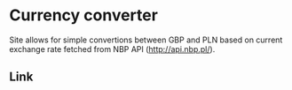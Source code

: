 # Currency converter

Site allows for simple convertions between GBP and PLN based on current exchange rate fetched from NBP API (http://api.nbp.pl/).

## Link
